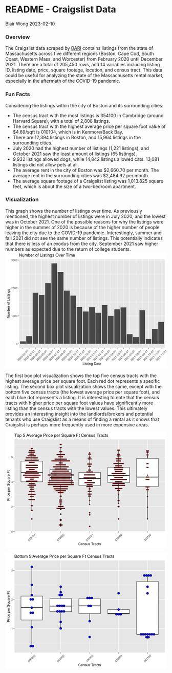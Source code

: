 README - Craigslist Data
================
Blair Wong
2023-02-10

### Overview

The Craigslist data scraped by
[BARI](https://dataverse.harvard.edu/dataset.xhtml?persistentId=doi:10.7910/DVN/52WSPT)
contains listings from the state of Massachusetts across five different
regions (Boston, Cape Cod, South Coast, Western Mass, and Worcester)
from February 2020 until December 2021. There are a total of 205,450
rows, and 14 variables including listing ID, listing date, price, square
footage, location, and census tract. This data could be useful for
analyzing the state of the Massachusetts rental market, especially in
the aftermath of the COVID-19 pandemic.

### Fun Facts

Considering the listings within the city of Boston and its surrounding
cities:

- The census tract with the most listings is 354100 in Cambridge (around
  Harvard Square), with a total of 2,808 listings.
- The census tract with the highest average price per square foot value
  of \$4.69/sqft is 010104, which is in Kenmore/Back Bay.
- There are 12,394 listings in Boston, and 15,964 listings in the
  surrounding cities.
- July 2020 had the highest number of listings (1,221 listings), and
  October 2021 saw the least amount of listings (65 listings).
- 9,932 listings allowed dogs, while 14,842 listings allowed cats.
  13,081 listings did not allow pets at all.
- The average rent in the city of Boston was \$2,660.70 per month. The
  average rent in the surrounding cities was \$2,484.92 per month.
- The average square footage of a Craigslist listing was 1,013.825
  square feet, which is about the size of a two-bedroom apartment.

### Visualization

This graph shows the number of listings over time. As previously
mentioned, the highest number of listings were in July 2020, and the
lowest was in October 2021. One of the possible reasons for why the
listings were higher in the summer of 2020 is because of the higher
number of people leaving the city due to the COVID-19 pandemic.
Interestingly, summer and fall 2021 did not see the same number of
listings. This potentially indicates that there is less of an exodus
from the city. September 2021 saw higher numbers as expected due to the
return of college students.
![](README_files/figure-gfm/unnamed-chunk-1-1.png)<!-- -->

The first box plot visualization shows the top five census tracts with
the highest average price per square foot. Each red dot represents a
specific listing. The second box plot visualization shows the same,
except with the bottom five census tracts (the lowest average price per
square foot), and each blue dot represents a listing. It is interesting
to note that the census tracts with higher price per square foot values
have significantly more listing than the census tracts with the lowest
values. This ultimately provides an interesting insight into the
landlords/brokers and potential tenants who use Craigslist as a means of
finding a rental as it shows that Craigslist is perhaps more frequently
used in more expensive areas.

![](README_files/figure-gfm/unnamed-chunk-2-1.png)<!-- -->

![](README_files/figure-gfm/unnamed-chunk-3-1.png)<!-- -->
